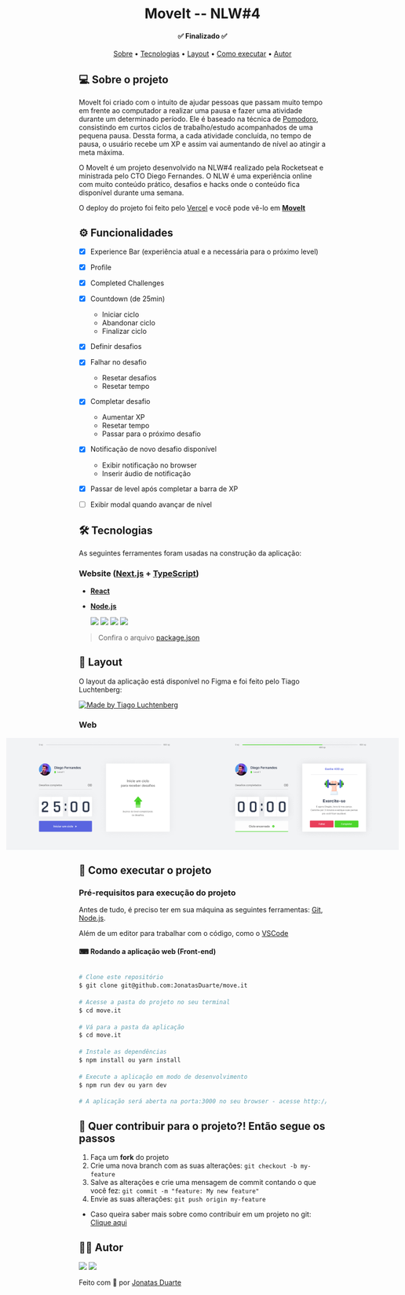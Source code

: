 <h1 align="center">  MoveIt -- NLW#4 </h1>

<h4 align="center"> ✅ Finalizado ✅ </h4>


<p align="center">
 <a href="#-sobre-o-projeto">Sobre</a> •
 <a href="#-tecnologias">Tecnologias</a> • 
 <a href="#-layout">Layout</a> • 
 <a href="#-como-executar-o-projeto">Como executar</a> • 
 <a href="#-autor">Autor</a> 
</p>


## 💻 Sobre o projeto

MoveIt foi criado com o intuito de ajudar pessoas que passam muito tempo em frente ao computador a realizar uma pausa e fazer uma atividade durante um determinado período.
Ele é baseado na técnica de [Pomodoro](https://pt.wikipedia.org/wiki/Técnica_pomodoro), consistindo em curtos ciclos de trabalho/estudo acompanhados de uma pequena pausa.
Dessta forma, a cada atividade concluída, no tempo de pausa, o usuário recebe um XP e assim vai aumentando de nível ao atingir a meta máxima.

O MoveIt é um projeto desenvolvido na NLW#4 realizado pela Rocketseat e ministrada pelo CTO Diego Fernandes. O NLW é uma experiência online com muito conteúdo prático, desafios e hacks onde o conteúdo fica disponível durante uma semana.

O deploy do projeto foi feito pelo [Vercel](https://vercel.com) e você pode vê-lo em [**MoveIt**](https://moveit-three-flame.vercel.app)




## ⚙️ Funcionalidades

- [x] Experience Bar (experiência atual e a necessária para o próximo level)
- [x] Profile 
- [x] Completed Challenges
- [x] Countdown (de 25min)
   + Iniciar ciclo
   + Abandonar ciclo
   + Finalizar ciclo
- [x] Definir desafios
- [x] Falhar no desafio
   + Resetar desafios
   + Resetar tempo
- [x] Completar desafio
   + Aumentar XP
   + Resetar tempo
   + Passar para o próximo desafio
- [x] Notificação de novo desafio disponível
   + Exibir notificação no browser
   + Inserir áudio de notificação
- [x] Passar de level após completar a barra de XP
- [ ] Exibir modal quando avançar de nível



## 🛠 Tecnologias

As seguintes ferramentes foram usadas na construção da aplicação:


### **Website** ([Next.js](https://nextjs.org/) + [TypeScript](https://www.typescriptlang.org/))

-  **[React](https://pt-br.reactjs.org/)**
-  **[Node.js](https://nodejs.org/en/)**


     <p>
     <img width="20px" src="https://seekicon.com/free-icon-download/nextjs_1.svg">
     <img width="20px" src="https://seekicon.com/free-icon-download/typescript_2.svg">
     <img width="20px" src="https://seekicon.com/free-icon-download/nodejs_2.svg">
     <img width="20px" src="https://seekicon.com/free-icon-download/reactjs_1.svg">
    </p>

> Confira o arquivo [package.json](https://github.com/JonatasDuarte/move.it/blob/next/package.json)




## 🎨 Layout

O layout da aplicação está disponível no Figma e foi feito pelo Tiago Luchtenberg:

<a href="https://www.figma.com/file/ge20pu3ofMOKoliUyKx1Nl/?viewer=1&node-id=160:2761">
  <img alt="Made by Tiago Luchtenberg" src="https://img.shields.io/badge/Acessar%20Layout%20-Figma-%2304D361">
</a>


### Web

<p align="center" style="display: flex; align-items: flex-start; justify-content: center;">
  <img alt="NextLevelWeek" title="#NextLevelWeek" src="./assets/Home.png" width="400px">

  <img alt="NextLevelWeek" title="#NextLevelWeek" src="./assets/ciclo-encerrado.png" width="400px">
</p>



## 🚀 Como executar o projeto


### Pré-requisitos para execução do projeto

Antes de tudo, é preciso ter em sua máquina as seguintes ferramentas:
[Git](https://git-scm.com), [Node.js](https://nodejs.org/en/). 

Além de um editor para trabalhar com o código, como o [VSCode](https://code.visualstudio.com/)


#### ⌨ Rodando a aplicação web (Front-end)

```bash

# Clone este repositório
$ git clone git@github.com:JonatasDuarte/move.it

# Acesse a pasta do projeto no seu terminal
$ cd move.it

# Vá para a pasta da aplicação
$ cd move.it

# Instale as dependências
$ npm install ou yarn install

# Execute a aplicação em modo de desenvolvimento
$ npm run dev ou yarn dev

# A aplicação será aberta na porta:3000 no seu browser - acesse http://localhost:3000

```



## 💪 Quer contribuir para o projeto?! Então segue os passos

1. Faça um **fork** do projeto
2. Crie uma nova branch com as suas alterações: `git checkout -b my-feature`
3. Salve as alterações e crie uma mensagem de commit contando o que você fez: `git commit -m "feature: My new feature"`
4. Envie as suas alterações: `git push origin my-feature`

- Caso queira saber mais sobre como contribuir em um projeto no git: [Clique aqui](https://imasters.com.br/desenvolvimento/como-contribuir-com-um-projeto-no-github#:~:text=Faça%20um%20branch%20para%20cada,(Pull%20Request)%20no%20GitHub.)


## 👨‍💻 Autor

<p align="left">
  <a href="mailto:jonatasilvaduarte@gmail.com" alt="Gmail">
  <img src="https://img.shields.io/badge/-Gmail-FF0000?style=flat-square&labelColor=FF0000&logo=gmail&logoColor=white&link=jonatasilvaduarte@gmail.com" /></a>

  <a href="https://www.linkedin.com/in/jonatas-duarte/" alt="Linkedin">
  <img src="https://img.shields.io/badge/-Linkedin-0e76a8?style=flat-square&logo=Linkedin&logoColor=white&link=https://https://www.linkedin.com/in/jonatas-duarte/" /></a>

  </p>  

Feito com 💙 por [Jonatas Duarte](https://github.com/JonatasDuarte)